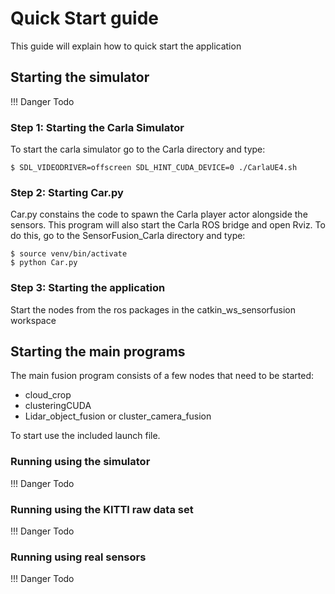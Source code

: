 # Quick Start guide
This guide will explain how to quick start the application


## Starting the simulator

!!! Danger
    Todo

### Step 1: Starting the Carla Simulator
To start the carla simulator go to the Carla directory and type:

```shell
$ SDL_VIDEODRIVER=offscreen SDL_HINT_CUDA_DEVICE=0 ./CarlaUE4.sh
``` 

### Step 2: Starting Car.py
Car.py constains the code to spawn the Carla player actor alongside the sensors. This program will also start the Carla ROS bridge and open Rviz.
To do this, go to the SensorFusion_Carla directory and type:
```shell
$ source venv/bin/activate
$ python Car.py
```

### Step 3: Starting the application
Start the nodes from the ros packages in the catkin_ws_sensorfusion workspace

## Starting the main programs

The main fusion program consists of a few nodes that need to be started:

- cloud_crop
- clusteringCUDA
- Lidar_object_fusion or cluster_camera_fusion

To start use the included launch file.

### Running using the simulator

!!! Danger
    Todo

### Running using the KITTI raw data set

!!! Danger
    Todo


### Running using real sensors

!!! Danger
    Todo

